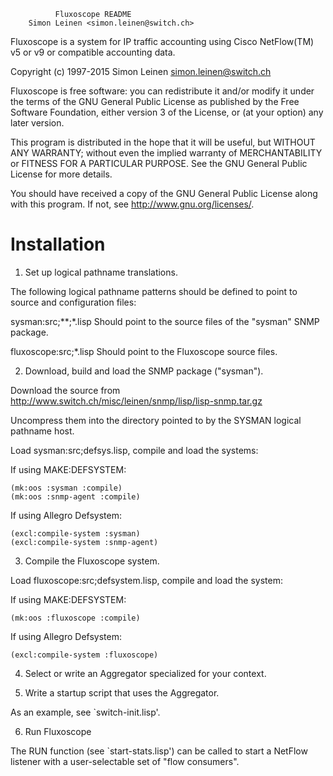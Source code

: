 			  Fluxoscope README
		Simon Leinen <simon.leinen@switch.ch>

Fluxoscope is a system for IP traffic accounting using Cisco
NetFlow(TM) v5 or v9 or compatible accounting data.

Copyright (c) 1997-2015 Simon Leinen  <simon.leinen@switch.ch>

Fluxoscope is free software: you can redistribute it and/or modify it
under the terms of the GNU General Public License as published by the
Free Software Foundation, either version 3 of the License, or (at your
option) any later version.

This program is distributed in the hope that it will be useful, but
WITHOUT ANY WARRANTY; without even the implied warranty of
MERCHANTABILITY or FITNESS FOR A PARTICULAR PURPOSE.  See the GNU
General Public License for more details.

You should have received a copy of the GNU General Public License
along with this program.  If not, see <http://www.gnu.org/licenses/>.

Installation
============

1. Set up logical pathname translations.

The following logical pathname patterns should be defined to point to
source and configuration files:

  sysman:src;**;*.lisp
    Should point to the source files of the "sysman" SNMP package.

  fluxoscope:src;*.lisp
    Should point to the Fluxoscope source files.

2. Download, build and load the SNMP package ("sysman").

Download the source from
    http://www.switch.ch/misc/leinen/snmp/lisp/lisp-snmp.tar.gz

Uncompress them into the directory pointed to by the SYSMAN logical
pathname host.

Load sysman:src;defsys.lisp, compile and load the systems:

  If using MAKE:DEFSYSTEM:

    (mk:oos :sysman :compile)
    (mk:oos :snmp-agent :compile)

  If using Allegro Defsystem:

    (excl:compile-system :sysman)
    (excl:compile-system :snmp-agent)

3. Compile the Fluxoscope system.

Load fluxoscope:src;defsystem.lisp, compile and load the system:

  If using MAKE:DEFSYSTEM:

    (mk:oos :fluxoscope :compile)

  If using Allegro Defsystem:

    (excl:compile-system :fluxoscope)

4. Select or write an Aggregator specialized for your context.

5. Write a startup script that uses the Aggregator.

As an example, see `switch-init.lisp'.

6. Run Fluxoscope

The RUN function (see `start-stats.lisp') can be called to start a
NetFlow listener with a user-selectable set of "flow consumers".
